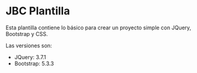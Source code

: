 

# JBC Plantilla
Esta plantilla contiene lo básico para crear un proyecto simple con JQuery, Bootstrap y CSS.

Las versiones son:
- JQuery: 3.7.1
- Bootstrap: 5.3.3
